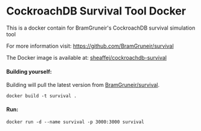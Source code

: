 # CockroachDB Survival Tool Docker
This is a docker contain for BramGruneir's 
CockroachDB survival simulation tool

For more information visit: https://github.com/BramGruneir/survival

The Docker image is available at:
[sheaffej/cockroachdb-survival](https://hub.docker.com/repository/docker/sheaffej/cockroachdb-survival)

#### Building yourself:
Building will pull the latest version from [BramGruneir/survival](https://github.com/BramGruneir/survival).
```
docker build -t survival .
```

#### Run:
```
docker run -d --name survival -p 3000:3000 survival
```